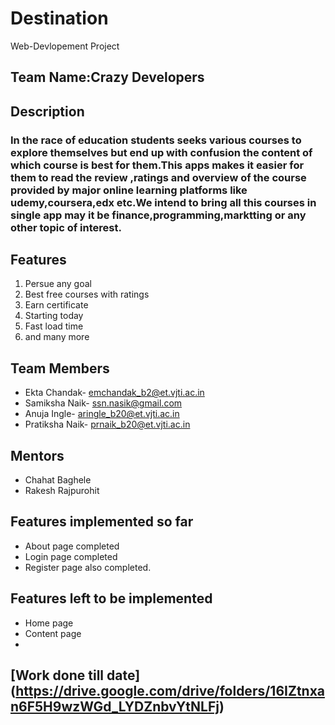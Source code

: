 # Destination
Web-Devlopement Project
## Team Name:Crazy Developers

## Description
  ### In the race of education students seeks various courses to explore themselves but end up with confusion the content of which course is best for them.This apps makes it easier for them to read the review ,ratings and overview of the course provided by major online learning platforms like udemy,coursera,edx etc.We intend to bring all this courses in single app may it be finance,programming,marktting or any other topic of interest.

## Features 
 1. Persue any goal
 2. Best free courses with ratings
 3. Earn certificate
 4. Starting today 
 5. Fast load time
 6. and many more


## Team Members
   - Ekta Chandak-
     emchandak_b2@et.vjti.ac.in
   - Samiksha Naik-
     ssn.nasik@gmail.com
   - Anuja Ingle-
     aringle_b20@et.vjti.ac.in
   - Pratiksha Naik-
     prnaik_b20@et.vjti.ac.in

     
## Mentors
   - Chahat Baghele
   - Rakesh Rajpurohit
   
## Features implemented so far
   - About page completed
   - Login page completed
   - Register page also completed.
   
## Features left to be implemented
   - Home page 
   - Content page
   - 
## [Work done till date] (https://drive.google.com/drive/folders/16IZtnxan6F5H9wzWGd_LYDZnbvYtNLFj)
